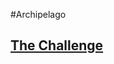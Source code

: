 #Archipelago

## [The Challenge](https://fivethirtyeight.com/features/so-your-archipelago-is-exploding-how-doomed-is-your-island/)
